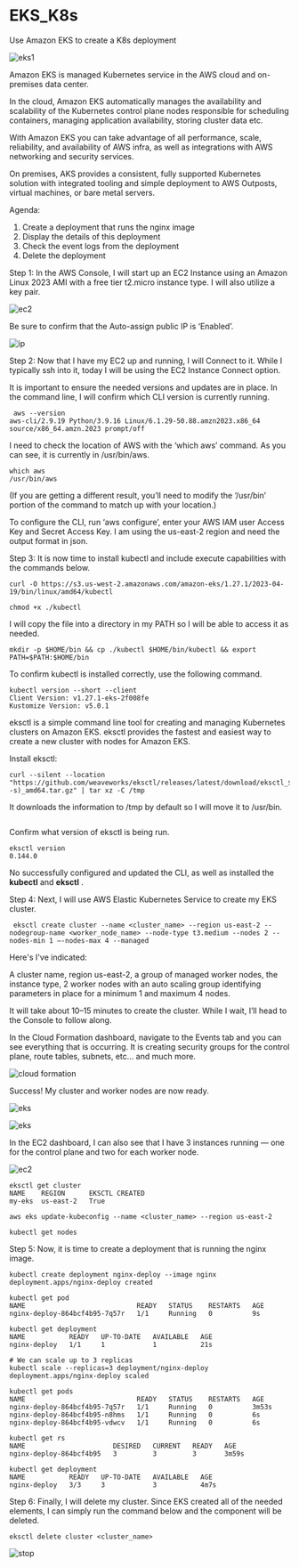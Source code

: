 # EKS_K8s

Use Amazon EKS to create a K8s deployment

![eks1](eks1.png)

Amazon EKS is managed Kubernetes service in the AWS cloud and on-premises data center.

In the cloud, Amazon EKS automatically manages the availability and scalability of the Kubernetes control plane nodes responsible for scheduling containers, managing application availability, storing cluster data etc.

With Amazon EKS you can take advantage of all performance, scale, reliability, and availability of AWS infra, as well as integrations with AWS networking and security services.

On premises, AKS provides a consistent, fully supported Kubernetes solution with integrated tooling and simple deployment to AWS Outposts, virtual machines, or bare metal servers.

Agenda:

1. Create a deployment that runs the nginx image
2. Display the details of this deployment
3. Check the event logs from the deployment
4. Delete the deployment

Step 1: In the AWS Console, I will start up an EC2 Instance using an Amazon Linux 2023 AMI with a free tier t2.micro instance type. I will also utilize a key pair.

![ec2](eks2.png)

Be sure to confirm that the Auto-assign public IP is ‘Enabled’.

![ip](eks3.png)

Step 2: Now that I have my EC2 up and running, I will Connect to it. While I typically ssh into it, today I will be using the EC2 Instance Connect option.

It is important to ensure the needed versions and updates are in place. In the command line, I will confirm which CLI version is currently running.

```
 aws --version
aws-cli/2.9.19 Python/3.9.16 Linux/6.1.29-50.88.amzn2023.x86_64 source/x86_64.amzn.2023 prompt/off
```

I need to check the location of AWS with the ‘which aws’ command. As you can see, it is currently in /usr/bin/aws.

```
which aws
/usr/bin/aws
```

(If you are getting a different result, you’ll need to modify the ‘/usr/bin’ portion of the command to match up with your location.)

To configure the CLI, run ‘aws configure’, enter your AWS IAM user Access Key and Secret Access Key. I am using the us-east-2 region and need the output format in json.

Step 3: It is now time to install kubectl and include execute capabilities with the commands below.

```
curl -O https://s3.us-west-2.amazonaws.com/amazon-eks/1.27.1/2023-04-19/bin/linux/amd64/kubectl

chmod +x ./kubectl
```

I will copy the file into a directory in my PATH so I will be able to access it as needed.

```
mkdir -p $HOME/bin && cp ./kubectl $HOME/bin/kubectl && export PATH=$PATH:$HOME/bin 
```

To confirm kubectl is installed correctly, use the following command.

```
kubectl version --short --client
Client Version: v1.27.1-eks-2f008fe
Kustomize Version: v5.0.1
```

eksctl is a simple command line tool for creating and managing Kubernetes clusters on Amazon EKS. eksctl provides the fastest and easiest way to create a new cluster with nodes for Amazon EKS.

Install eksctl:

```
curl --silent --location "https://github.com/weaveworks/eksctl/releases/latest/download/eksctl_$(uname -s)_amd64.tar.gz" | tar xz -C /tmp
```

It downloads the information to /tmp by default so I will move it to /usr/bin.

```sudo mv /tmp/eksctl /usr/bin
```

Confirm what version of eksctl is being run.

```
eksctl version
0.144.0
```

No successfully configured and updated the CLI, as well as installed the **kubectl** and **eksctl** .

Step 4: Next, I will use AWS Elastic Kubernetes Service to create my EKS cluster.

```
 eksctl create cluster --name <cluster_name> --region us-east-2 --nodegroup-name <worker_node_name> --node-type t3.medium --nodes 2 --nodes-min 1 –-nodes-max 4 --managed
```

Here's I've indicated:

A cluster name, region us-east-2, a group of managed worker nodes,
the instance type, 2 worker nodes with an auto scaling group identifying parameters in place for a minimum 1 and maximum 4 nodes.

It will take about 10–15 minutes to create the cluster. While I wait, I’ll head to the Console to follow along.

In the Cloud Formation dashboard, navigate to the Events tab and you can see everything that is occurring. It is creating security groups for the control plane, route tables, subnets, etc… and much more.

![cloud formation](eks4.png)

Success! My cluster and worker nodes are now ready.

![eks](eks5.png)

![eks](eks6.png)

In the EC2 dashboard, I can also see that I have 3 instances running — one for the control plane and two for each worker node.

![ec2](eks7.png)

```
eksctl get cluster
NAME	REGION		EKSCTL CREATED
my-eks	us-east-2	True

aws eks update-kubeconfig --name <cluster_name> --region us-east-2

kubectl get nodes
```

Step 5: Now, it is time to create a deployment that is running the nginx image.

```
kubectl create deployment nginx-deploy --image nginx
deployment.apps/nginx-deploy created

kubectl get pod
NAME                            READY   STATUS    RESTARTS   AGE
nginx-deploy-864bcf4b95-7q57r   1/1     Running   0          9s

kubectl get deployment
NAME           READY   UP-TO-DATE   AVAILABLE   AGE
nginx-deploy   1/1     1            1           21s

# We can scale up to 3 replicas
kubectl scale --replicas=3 deployment/nginx-deploy
deployment.apps/nginx-deploy scaled

kubectl get pods
NAME                            READY   STATUS    RESTARTS   AGE
nginx-deploy-864bcf4b95-7q57r   1/1     Running   0          3m53s
nginx-deploy-864bcf4b95-n8hms   1/1     Running   0          6s
nginx-deploy-864bcf4b95-vdwcv   1/1     Running   0          6s

kubectl get rs
NAME                      DESIRED   CURRENT   READY   AGE
nginx-deploy-864bcf4b95   3         3         3       3m59s

kubectl get deployment 
NAME           READY   UP-TO-DATE   AVAILABLE   AGE
nginx-deploy   3/3     3            3           4m7s
```

Step 6: Finally, I will delete my cluster. Since EKS created all of the needed elements, I can simply run the command below and the component will be deleted.

```
eksctl delete cluster <cluster_name>
```

![stop](eks8.png)

